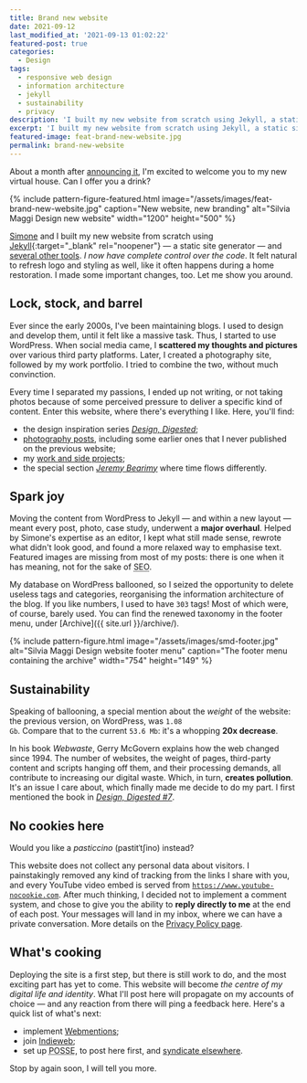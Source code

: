 ```yaml
---
title: Brand new website
date: 2021-09-12
last_modified_at: '2021-09-13 01:02:22'
featured-post: true
categories:
  - Design
tags:
  - responsive web design
  - information architecture
  - jekyll
  - sustainability
  - privacy
description: 'I built my new website from scratch using Jekyll, a static site generator. Welcome to my new virtual house.'
excerpt: 'I built my new website from scratch using Jekyll, a static site generator. Welcome to my new virtual house. Let me show you around.'
featured-image: feat-brand-new-website.jpg
permalink: brand-new-website
---
```

<p class="lead">About a month after <a href="{{ site.url }}/personal/leaving-wordpress/">announcing it</a>, I'm excited to welcome you to my new virtual house. Can I offer you a drink?</p>

{% include pattern-figure-featured.html image="/assets/images/feat-brand-new-website.jpg" caption="New website, new branding" alt="Silvia Maggi Design new website" width="1200" height="500" %}

<a href="https://minutestomidnight.co.uk" target="_blank" rel="noopener">Simone</a> and I built my new website from scratch using [Jekyll](https://jekyllrb.com/){:target="_blank" rel="noopener"} — a static site generator — and <a href="{{ site.url }}/colophon/">several other tools</a>. *I now have complete control over the code*. It felt natural to refresh logo and styling as well, like it often happens during a home restoration. I made some important changes, too. Let me show you around.

## Lock, stock, and barrel

Ever since the early 2000s, I've been maintaining blogs. I used to design and develop them, until it felt like a massive task. Thus, I started to use WordPress. When social media came, I **scattered my thoughts and pictures** over various third party platforms. Later, I created a photography site, followed by my work portfolio. I tried to combine the two, without much convinction.

Every time I separated my passions, I ended up not writing, or not taking photos because of some perceived pressure to deliver a specific kind of content. Enter this website, where there's everything I like. Here, you'll find:

<ul class="smd-ul">
<li>the design inspiration series <a href="{{ site.url }}/category/design-digested/"><em>Design, Digested</em></a>;</li>
<li><a href="{{ site.url }}/category/photography/">photography posts</a>, including some earlier ones that I never published on the previous website;</li>
<li>my <a href="{{ site.url }}/silvia-maggi-portfolio/">work and side projects</a>;</li>
<li>the special section <a href="{{ site.url }}/jeremybearimy/"><em>Jeremy Bearimy</em></a> where time flows differently.</li>
</ul>

## Spark joy

Moving the content from WordPress to Jekyll — and within a new layout — meant every post, photo, case study, underwent a **major overhaul**. Helped by Simone's expertise as an editor, I kept what still made sense, rewrote what didn't look good, and found a more relaxed way to emphasise text. Featured images are missing from most of my posts: there is one when it has meaning, not for the sake of <abbr title="Search Engine Optimization">SEO</abbr>. 

My database on WordPress ballooned, so I seized the opportunity to delete useless tags and categories, reorganising the information architecture of the blog. If you like numbers, I used to have <code>303</code> tags! Most of which were, of course, barely used. You can find the renewed taxonomy in the footer menu, under [Archive]({{ site.url }}/archive/).

{% include pattern-figure.html image="/assets/images/smd-footer.jpg" alt="Silvia Maggi Design website footer menu" caption="The footer menu containing the archive" width="754" height="149" %}

## Sustainability

Speaking of ballooning, a special mention about the *weight* of the website: the previous version, on WordPress, was <code>1.08 Gb</code>. Compare that to the current <code>53.6 Mb</code>: it's a whopping **20x decrease**. 

In his book *Webwaste*, Gerry McGovern explains how the web changed since 1994. The number of websites, the weight of pages, third-party content and scripts hanging off them, and their processing demands, all contribute to increasing our digital waste. Which, in turn, **creates pollution**. It's an issue I care about, which finally made me decide to do my part. I first mentioned the book in <a href="/design-digested/biased-ai/"><em>Design, Digested #7</em></a>.

## No cookies here

Would you like a <em>pasticcino</em> (pastitˈtʃino) instead?

This website does not collect any personal data about visitors. I painstakingly removed any kind of tracking from the links I share with you, and every YouTube video embed is served from <code>https://www.youtube-nocookie.com</code>. After much thinking, I decided not to implement a comment system, and chose to give you the ability to **reply directly to me** at the end of each post. Your messages will land in my inbox, where we can have a private conversation. More details on the <a href="{{ site.url }}/privacy-policy/">Privacy Policy page</a>.

## What's cooking

Deploying the site is a first step, but there is still work to do, and the most exciting part has yet to come. This website will become *the centre of my digital life and identity*. What I'll post here will propagate on my accounts of choice — and any reaction from there will ping a feedback here. Here's a quick list of what's next:

<ul class="smd-ul">
<li>implement <a href="https://indieweb.org/Webmention" title="Read about Webmentions on IndieWeb" target="_blank" rel="noopener">Webmentions</a>;</li>
<li>join <a href="https://indieweb.org/" title="Go to the IndieWeb website" target="_blank" rel="noopener">Indieweb</a>;</li>
<li>set up <abbr title="Publish (on your) Own Site, Syndicate Elsewhere">POSSE</abbr>, to post here first, and <a href="https://indieweb.org/POSSE" target="_blank" rel="noopener">syndicate elsewhere</a>.</li>
</ul>

Stop by again soon, I will tell you more. 